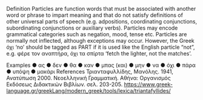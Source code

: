 Definition
Particles are function words that must be associated with another word or phrase to impart meaning and that do not satisfy definitions of other universal parts of speech (e.g. adpositions, coordinating conjunctions, subordinating conjunctions or auxiliary verbs). Particles may encode grammatical categories such as negation, mood, tense etc. Particles are normally not inflected, although exceptions may occur.
However, the Greek όχι ‘no’ should be tagged as PART if it is used like the English particle “not”, e.g. φέρε τον αναπτήρα, όχι τα σπίρτα ‘fetch the lighter, not the matches’.

Examples
●	ας
●	δεν
●	θα
●	καν
●	μπας (και)
●	μην
●	να
●	όχι
●	πάρα
●	υπόψη
●	μακάρι
References
Τριανταφυλλίδης, Μανόλης. 1941, Ανατύπωση 2000. Νεοελληνική Γραμματική. Αθήνα: Οργανισμός Εκδόσεως Διδακτικών Βιβλίων. σελ. 203-205.
         https://www.greek-language.gr/greekLang/modern_greek/tools/lexica/triantafyllides/
